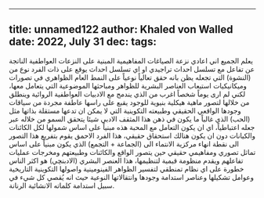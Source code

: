 
---
title: unnamed122
author: Khaled von Walled
date: 2022, July 31
dec:
tags:
---

يعلم الجميع اني اعادي نزعة الصياغات المفاهيمية المبنية على النزعات العواطفية الناتجة عن تفاعل مع تسلسل احداث تراجيدي او اي تسلسل احداث يوقع على ذات الفرد نوع من (النشوة) التي تجعله يظن بانه حقق تعالياً نوعياً على النمط العام الظواهري في تصورات وميكانيكيات استيعاب العناصر البشرية للظواهر ومباحثها الموضوعية التي يتعامل معها، لكني لم ارى يوماً شخصاً اغرب من الذي يندمج مع الادبيات العواطفية الروائية وينطلق من خلالها لتصور ماهية هيكلية بنيوية للوجود يقبع على راسها عاطفة مجردة من سياقات وجودها الواقعي الحقيقي وطبيعته التكوينية التي لا يمكن ان تدعها مستقلة بذاتها مثل (الحب) الذي غالباً ما يكون في ذهن هذا المثقف الادبي شيئا يتحقق السمو من خلاله عبر جعله اعتباطياً، اي ان يكون التعامل مع المحبة هذه مبنياً على اساس شمولها لكل الكائنات والكيانات دون ان يكون هنالك استحقاق حقيقي، هذا الفرد الاحمق يقوم بتفريع هذا التصور الى نقطة انهاء مركزية الانتماء الى (الجماعة + التجمع) الذي يكون مبنياً على اساس تماثل تصوري ومفاهيمي حقيقي حين يتصور الواقع والكائنات وطبيعتهم ومخرجات عمليات تفاعلهم ويقدم منظومة قيمية لتنظيمها، هذا العنصر البشري (الادبنچي) هو اكثر الناس خطورة على اي نظام تمنطقي لتفسير الظواهر الفينومينية واصولها التكوينية التاريخية وعوامل تشكيلها وعناصر استدامة وجودها وانتقالاتها النوعية حيث انه يُقصي كل شيء في سبيل استدامة كلماته الانشائية الرنانة.

